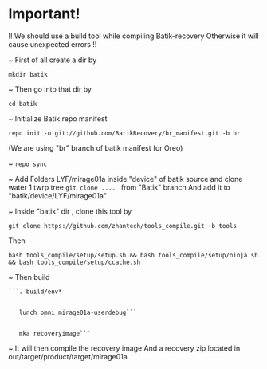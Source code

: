 # Important!

!!  We should use a build tool while compiling Batik-recovery
Otherwise it will cause unexpected errors !!




~ First of all create a dir by

  ```mkdir batik```






~ Then go into that dir by

  ```cd batik```






~ Initialize Batik repo manifest 

  ```repo init -u git://github.com/BatikRecovery/br_manifest.git -b br```

  (We are using "br" branch of batik manifest for Oreo)






~ ```repo sync```






~ Add Folders LYF/mirage01a inside "device" of batik source
  and clone water 1 twrp tree ```git clone .... ``` from "Batik" branch 
  And add it to "batik/device/LYF/mirage01a"






~ Inside "batik" dir , clone this tool by

   ```git clone https://github.com/zhantech/tools_compile.git -b tools```

   Then 

   ```bash tools_compile/setup/setup.sh && bash tools_compile/setup/ninja.sh && bash tools_compile/setup/ccache.sh```






~ Then build 
   
    ```. build/env*


       lunch omni_mirage01a-userdebug```
  

       mka recoveryimage```






~ It will then compile the recovery image 
  And a recovery zip located in out/target/product/target/mirage01a
